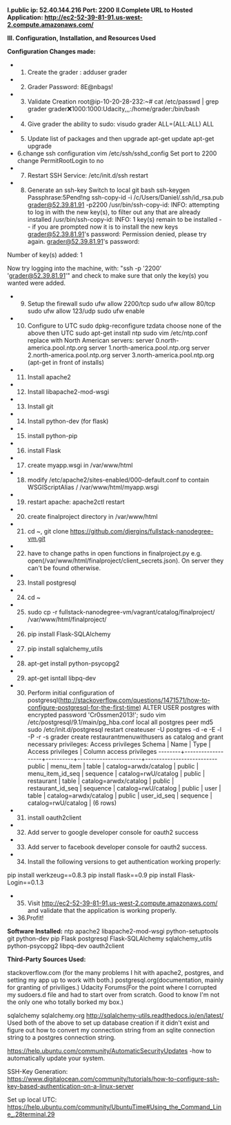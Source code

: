 **I.public ip: 52.40.144.216 Port: 2200**
**II.Complete URL to Hosted Application: http://ec2-52-39-81-91.us-west-2.compute.amazonaws.com/**

**III. Configuration, Installation, and Resources Used**

**Configuration Changes made:**
- 1. Create the grader : adduser grader
- 2. Grader Password: 8E@nbags!
- 3. Validate Creation
root@ip-10-20-28-232:~# cat /etc/passwd | grep grader
grader:x:1000:1000:Udacity,,,:/home/grader:/bin/bash
- 4. Give grader the ability to sudo: visudo
grader  ALL=(ALL:ALL) ALL
- 5. Update list of packages and then upgrade
apt-get update
apt-get upgrade
- 6.change ssh configuration
vim /etc/ssh/sshd_config
Set port to 2200
change PermitRootLogin to no
- 7. Restart SSH Service:
/etc/init.d/ssh restart
- 8. Generate an ssh-key
Switch to local git bash
ssh-keygen
Passphrase:5Pend!ng
ssh-copy-id -i /c/Users/Daniel/.ssh/id_rsa.pub grader@52.39.81.91 -p2200
/usr/bin/ssh-copy-id: INFO: attempting to log in with the new key(s), to filter out any that are already installed
/usr/bin/ssh-copy-id: INFO: 1 key(s) remain to be installed -- if you are prompted now it is to install the new keys
grader@52.39.81.91's password:
Permission denied, please try again.
grader@52.39.81.91's password:

Number of key(s) added: 1

Now try logging into the machine, with:   "ssh -p '2200' 'grader@52.39.81.91'"
and check to make sure that only the key(s) you wanted were added.
- 9. Setup the firewall
sudo ufw allow 2200/tcp
sudo ufw allow 80/tcp
sudo ufw allow 123/udp
sudo ufw enable
- 10. Configure to UTC
sudo dpkg-reconfigure tzdata
choose none of the above then UTC
sudo apt-get install ntp
sudo vim /etc/ntp.conf
replace with North American servers:
server 0.north-america.pool.ntp.org
server 1.north-america.pool.ntp.org
server 2.north-america.pool.ntp.org
server 3.north-america.pool.ntp.org
(apt-get in front of installs)
- 11. Install apache2
- 12. Install libapache2-mod-wsgi
- 13. Install git
- 14. Install python-dev (for flask)
- 15. install python-pip
- 16. install Flask
- 17. create myapp.wsgi in /var/www/html
- 18. modify /etc/apache2/sites-enabled/000-default.conf to contain WSGIScriptAlias / /var/www/html/myapp.wsgi 
- 19. restart apache: apache2ctl restart
- 20. create finalproject directory in /var/www/html
- 21. cd ~, git clone https://github.com/djergins/fullstack-nanodegree-vm.git
- 22. have to change paths in open functions in finalproject.py e.g. open(/var/www/html/finalproject/client_secrets.json). On server they can't be found otherwise.
- 23. Install postgresql
- 24. cd ~
- 25.  sudo cp -r fullstack-nanodegree-vm/vagrant/catalog/finalproject/ /var/www/html/finalproject/
- 26. pip install Flask-SQLAlchemy
- 27. pip install sqlalchemy_utils
- 28. apt-get install python-psycopg2
- 29. apt-get isntall libpq-dev
- 30. Perform initial configuration of postgresql(http://stackoverflow.com/questions/1471571/how-to-configure-postgresql-for-the-first-time)
ALTER USER postgres with encrypted password 'Cr0ssmen2013!';
sudo vim /etc/postgresql/9.1/main/pg_hba.conf
local      all     postgres     peer md5
sudo /etc/init.d/postgresql restart
createuser -U postgres -d -e -E -l -P -r -s grader
create restaurantmenuwithusers as catalog and grant necessary privileges:
                                    Access privileges
 Schema |       Name        |   Type   |   Access privileges   | Column access privileges
--------+-------------------+----------+-----------------------+--------------------------
 public | menu_item         | table    | catalog=arwdx/catalog |
 public | menu_item_id_seq  | sequence | catalog=rwU/catalog   |
 public | restaurant        | table    | catalog=arwdx/catalog |
 public | restaurant_id_seq | sequence | catalog=rwU/catalog   |
 public | user              | table    | catalog=arwdx/catalog |
 public | user_id_seq       | sequence | catalog=rwU/catalog   |
(6 rows)
- 31. install oauth2client
- 32. Add server to google developer console for oauth2 success
- 33. Add server to facebook developer console for oauth2 success.
- 34. Install the following versions to get authentication working properly:

pip install werkzeug==0.8.3
pip install flask==0.9
pip install Flask-Login==0.1.3

- 35. Visit http://ec2-52-39-81-91.us-west-2.compute.amazonaws.com/ and validate that the application is working properly.
- 36.Profit!

**Software Installed:**
ntp
apache2
libapache2-mod-wsgi
python-setuptools
git
python-dev
pip
Flask
postgresql
Flask-SQLAlchemy
sqlalchemy_utils
python-psycopg2
libpq-dev
oauth2client

**Third-Party Sources Used:**

stackoverflow.com (for the many problems I hit with apache2, postgres, and setting my app up to work with both.)
postgresql.org(documentation, mainly for granting of priviliges.)
Udacity Forums(For the point where I corrupted my sudoers.d file and had to start over from scratch. Good to know I'm not the only one who totally borked my box.)

sqlalchemy sqlalchemy.org
http://sqlalchemy-utils.readthedocs.io/en/latest/
Used both of the above to set up database creation if it didn't exist and figure out how to convert my connection string from an sqlite connection string to a postgres connection string.

https://help.ubuntu.com/community/AutomaticSecurityUpdates -how to automatically update your system.

SSH-Key Generation: https://www.digitalocean.com/community/tutorials/how-to-configure-ssh-key-based-authentication-on-a-linux-server

Set up local UTC:
https://help.ubuntu.com/community/UbuntuTime#Using_the_Command_Line_.28terminal.29